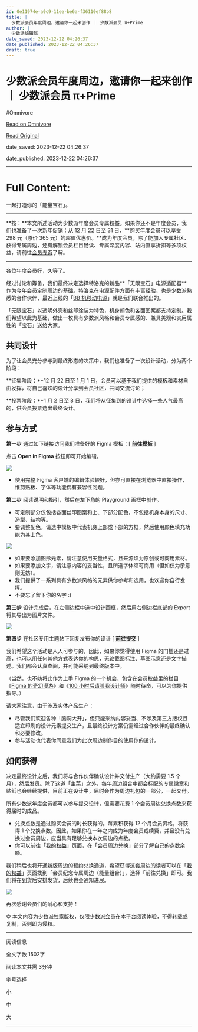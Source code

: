 ```yaml
---
id: 0e11974e-a0c9-11ee-be6a-f36110ef88b8
title: |
  少数派会员年度周边，邀请你一起来创作 ｜ 少数派会员 π+Prime
author: |
  少数派编辑部
date_saved: 2023-12-22 04:26:37
date_published: 2023-12-22 04:26:37
draft: true
---
```


# 少数派会员年度周边，邀请你一起来创作 ｜ 少数派会员 π+Prime
#Omnivore

[Read on Omnivore](https://omnivore.app/me/p-prime-18c91962f05)

[Read Original](https://sspai.com/prime/story/member-merch-design-2023)

date_saved: 2023-12-22 04:26:37

date_published: 2023-12-22 04:26:37

--- 

# Full Content: 

一起打造你的「能量宝石」。

---

**按：**本文所述活动为少数派年度会员专属权益。如果你还不是年度会员，我们也准备了一次新年促销：从 12 月 22 日至 31 日，**购买年度会员可以享受 298 元（原价 365 元）的超值优惠价。**成为年度会员，除了能加入专属社区、获得专属周边，还有解锁会员栏目畅读、专属深度内容、站内直享折扣等多项权益，请前往[会员专页](https://sspai.com/prime/explore)了解。

---

各位年度会员好，久等了。

经过讨论和筹备，我们最终决定选择特洛克的新品**「无限宝石」电源适配器**作为今年会员定制周边的基础。特洛克在电源配件方面有丰富经验，也是少数派熟悉的合作伙伴，最近上线的「[BB 机移动电源](https://sspai.com/page/beeper-power)」就是我们联合推出的。

「无限宝石」以透明外壳和丝印涂装为特色，机身颜色和各面图案都支持定制。我们希望以此为基础，做出一枚具有少数派风格和会员专属感的、兼具美观和实用属性的「宝石」送给大家。

## 共同设计

为了让会员充分参与到最终形态的决策中，我们也准备了一次设计活动，分为两个阶段：

**征集阶段：**12 月 22 日至 1 月 1 日，会员可以基于我们提供的模板和素材自由发挥，将自己喜欢的设计分享到会员社区，共同交流讨论；

**投票阶段：**1 月 2 日至 8 日，我们将从征集到的设计中选择一些人气最高的，供会员投票选出最终设计。

## 参与方式

**第一步** 通过如下链接访问我们准备好的 Figma 模板：\[ [**前往模板**](https://www.figma.com/community/file/1319946504936200521/2023) \]

点击 **Open in Figma** 按钮即可开始编辑。

![](https://proxy-prod.omnivore-image-cache.app/0x0,sQEEkNINKU_61rbDJdnC_k0GEjnvjqcf5CeVZRBF1OJg/https://cdn.sspai.com/2023/12/22/82078522296ccae2ff2c962f169b5b3d.png?imageView2/2/w/1120/q/40/interlace/1/ignore-error/1)

* 使用完整 Figma 客户端的编辑体验较好，但亦可直接在浏览器中直接操作，惟剪贴板、字体等功能偶有兼容性问题。

**第二步** 阅读说明和指引，然后在左下角的 Playground 画框中创作。

* 可定制部分仅包括各面丝印图案和上、下部分配色，不包括机身本身的尺寸、造型、结构等。
* 要调整配色，请选中模板中代表机身上部或下部的方框，然后使用颜色填充功能为其上色。

![](https://proxy-prod.omnivore-image-cache.app/0x0,sxD0C4rQ2QfLI4G4tFyw8xL_rV8iXd4kfNnlCpBst_-M/https://cdn.sspai.com/2023/12/22/43a19044c8a6f3a05d108534f66e6e13.gif)

* 如果要添加图形元素，请注意使用矢量格式，且来源须为原创或可商用素材。
* 如果要添加文字，请注意内容的妥当性，且所选字体须可商用（但如仅为示意则无妨）。
* 我们提供了一系列具有少数派风格的元素供你参考和选用，也欢迎你自行发挥。
* 不要忘了留下你的名字 :)

**第三步** 设计完成后，在左侧边栏中选中设计画框，然后用右侧边栏底部的 Export 将其导出为图片文件。

![](https://proxy-prod.omnivore-image-cache.app/0x0,sSj_TsKHfuMyuFKLnPAn9IngRjW3Vd1g8P5S4GbPHafc/https://cdn.sspai.com/2023/12/22/f5df4821b979743403592ffe51cd3df7.gif)

**第四步** 在社区专用主题帖下回复发布你的设计 \[ [**前往提交**](https://sspai.com/t/z8v6mdo4yld7) \]

我们希望这个活动是人人可参与的，因此，如果你觉得使用 Figma 的门槛还是过高，也可以用任何其他方式表达你的构思，无论截图标注、草图示意还是文字描述。我们都会认真查阅，并可能采纳到最终版本中。

（当然，也不妨将此作为上手 Figma 的一个机会，包含在会员权益里的栏目《[Figma 的奇幻漫游](https://sspai.com/series/369)》和《[100 小时后请叫我设计师](https://sspai.com/series/269)》随时待命，可以为你提供指导。）

请大家注意，由于涉及实体产品生产：

* 尽管我们欢迎各种「脑洞大开」，但只能采纳内容妥当、不涉及第三方版权且适宜印刷的设计元素提交生产，且最终设计方案仍需经过合作伙伴的最终确认和必要修改。
* 参与活动也代表你同意我们为此次周边制作目的使用你的设计。

## 如何获得

决定最终设计之后，我们将与合作伙伴确认设计并交付生产（大约需要 1.5 个月），然后发货。除了这道「主菜」之外，每年周边组合中都会标配的专属徽章和贴纸也会继续提供，目前正在设计中，届时会作为周边礼包的一部分，一起交付。

所有少数派年度会员都可以参与提交设计，但需要花费 1 个会员周边兑换点数来获得届时的成品。

* 兑换点数是通过购买会员的时长获得的。每累积获得 12 个月会员资格，将获得 1 个兑换点数。因此，如果你在一年之内成为年度会员或续费，并且没有兑换过会员周边，应当具有足够兑换本次周边的点数。
* 你可以前往「[我的权益](https://sspai.com/prime/me)」页面，在「会员周边兑换」部分了解自己的点数余额。

我们稍后也将开通新版周边的预约兑换通道，希望获得这套周边的读者可以在「[我的权益](https://sspai.com/prime/me)」页面找到「会员纪念专属周边（能量组合）」，选择「前往兑换」即可。我们将在到货后安排发货，后续也会通知进展。

![](https://proxy-prod.omnivore-image-cache.app/0x0,sZQwq71dpE6rJ2zAZ_w8K853v6RD0oLiLZt4RgHA9WAg/https://cdn.sspai.com/2023/12/22/4b050e8c6ad3567a62f4fed808dc56cc.png?imageView2/2/w/1120/q/40/interlace/1/ignore-error/1)

再次感谢会员们的耐心和支持！

© 本文内容为少数派独家版权，仅限少数派会员在本平台阅读体验，不得转载或复制，否则即为侵权。

---

阅读信息

全文字数 1502字

阅读本文共需 3分钟

字号选择 

小

中

大

---


